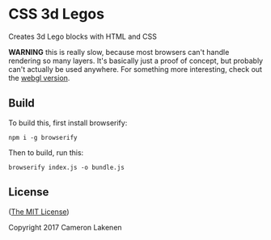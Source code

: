 # CSS 3d Legos

Creates 3d Lego blocks with HTML and CSS


**WARNING** this is really slow, because most browsers can't handle rendering so many layers. It's basically just a proof of concept, but probably can't actually be used anywhere. For something more interesting, check out the [webgl version](https://github.com/lakenen/webgl-3d-lego).

## Build

To build this, first install browserify:

```
npm i -g browserify
```

Then to build, run this:

```
browserify index.js -o bundle.js
```


## License

([The MIT License](LICENSE))

Copyright 2017 Cameron Lakenen
